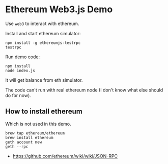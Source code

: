Ethereum Web3.js Demo
=====================

Use `web3` to interact with ethereum.

Install and start ethereum simulator:

```
npm install -g ethereumjs-testrpc
testrpc
```

Run demo code:

```
npm install
node index.js
```

It will get balance from eth simulator.

The code can't run with real ethereum node (I don't know what else should do for now).

How to install ethereum
-----------------------

Which is not used in this demo.

```
brew tap ethereum/ethereum
brew install ethereum
geth account new
geth --rpc
```

- <https://github.com/ethereum/wiki/wiki/JSON-RPC>
